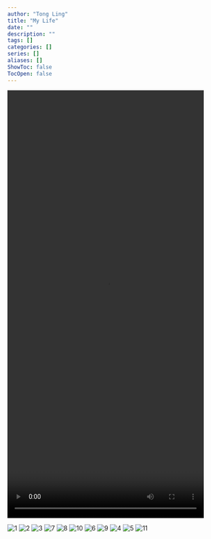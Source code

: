 ```yaml
---
author: "Tong Ling"
title: "My Life"
date: ""
description: ""
tags: []
categories: []
series: []
aliases: []
ShowToc: false
TocOpen: false
---
```

<video id="myVideo" controls autoplay style="width: 442px; height: 960px;">
  <source src="https://files.catbox.moe/plyj9u.mp4" type="video/mp4">
</video>

<script>
  var video = document.getElementById("myVideo");

  // 添加其他控制功能，如暂停、音量等
  function pauseVideo() {
    video.pause();
  }

  function setVolume(volume) {
    video.volume = volume;
  }
</script>
![1](/life/2023-08-16_151655.jpg)
![2](/life/2023-09-07_040744.jpg)
![3](/life/2023-09-08_122426.jpg)
![7](/life/2023-08-18_190931.jpg)
![8](/life/2023-09-07_144048.jpg)
![10](/life/2023-10-09_165044.jpg)
![6](/life/2023-10-09_165440.jpg)
![9](/life/2023-10-09_165029.jpg)
![4](/life/2023-10-09_165036.jpg)
![5](/life/2023-10-09_165137.jpg)
![11](/life/2023-10-09_165205.jpg)
